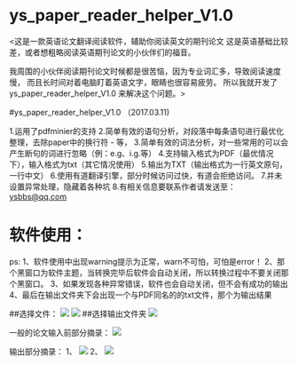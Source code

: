 # ys_paper_reader_helper_V1.0

<这是一款英语论文翻译阅读软件，辅助你阅读英文的期刊论文
这是英语基础比较差，或者想粗略阅读英语期刊论文的小伙伴们的福音。

我周围的小伙伴阅读期刊论文时候都是很苦恼，因为专业词汇多，导致阅读速度慢，
而且长时间对着电脑盯着英语文字，眼睛也很容易疲劳。
所以我就开发了ys_paper_reader_helper_V1.0 来解决这个问题。>

#ys_paper_reader_helper_V1.0
（2017.03.11)

1.运用了pdfminier的支持
2.简单有效的语句分析，对段落中每条语句进行最优化整理，去除paper中的换行符 - 等，
3.简单有效的词法分析，对一些常用的可以会产生断句的词进行忽略（例：e.g、i.g.等）
4.支持输入格式为PDF（最优情况下），输入格式为txt（其它情况使用）
5.输出为TXT（输出格式为一行英文原句，一行中文）
6.使用有道翻译引擎，部分时候访问过快，有道会拒绝访问。
7.并未设置异常处理，隐藏着各种坑
8.有相关信息要联系作者请发送至：ysbbs@qq.com

# 软件使用：
ps:
1、软件使用中出现warning提示为正常，warn不可怕，可怕是error！
2、那个黑窗口为软件主题，当转换完毕后软件会自动关闭，所以转换过程中不要关闭那个黑窗口。
3、如果发现各种异常错误，软件也会自动关闭，但不会有成功的输出
4、最后在输出文件夹下会出现一个与PDF同名的的txt文件，那个为输出结果

##选择文件：
![](http://ww1.sinaimg.cn/large/005HFdfGgy1fdixwi0a94j30bk03ut8m)
![](http://ww1.sinaimg.cn/large/005HFdfGgy1fdixx9sof8j30hd0c2dgg)
##选择输出文件夹
![](http://ww1.sinaimg.cn/large/005HFdfGgy1fdixxds8bxj30bk03uq2u)

一般的论文输入前部分摘录：
![](http://ww1.sinaimg.cn/large/005HFdfGgy1fdixy6z5noj30i60h3n0n)

输出部分摘录：
1、
![](http://ww1.sinaimg.cn/large/005HFdfGgy1fdixyopi44j31b40f0n23)
2、
![](http://ww1.sinaimg.cn/large/005HFdfGgy1fdixyd95r6j31ay0fd79e)